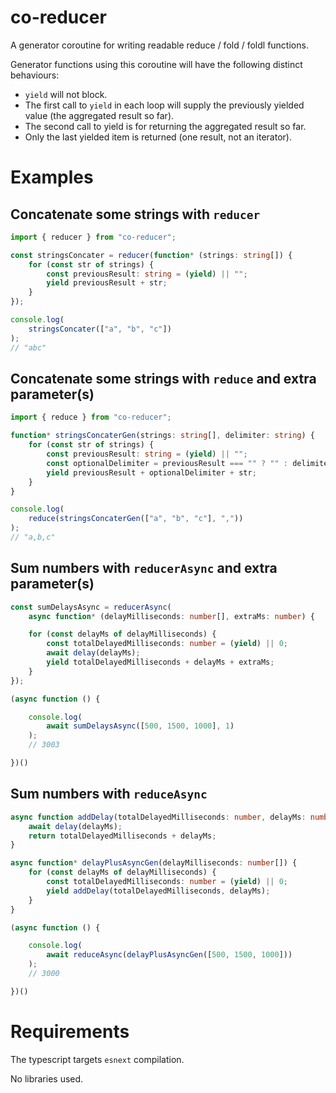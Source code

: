 # co-reducer

A generator coroutine for writing readable reduce / fold / foldl functions.

Generator functions using this coroutine will have the following distinct behaviours:

- `yield` will not block.
- The first call to `yield` in each loop will supply the previously yielded value (the aggregated result so far).
- The second call to yield is for returning the aggregated result so far.
- Only the last yielded item is returned (one result, not an iterator).

# Examples

## Concatenate some strings with `reducer`

```typescript
import { reducer } from "co-reducer";

const stringsConcater = reducer(function* (strings: string[]) {
    for (const str of strings) {
        const previousResult: string = (yield) || "";
        yield previousResult + str;
    }
});

console.log(
    stringsConcater(["a", "b", "c"])
);
// "abc"
```

## Concatenate some strings with `reduce` and extra parameter(s)

```typescript
import { reduce } from "co-reducer";

function* stringsConcaterGen(strings: string[], delimiter: string) {
    for (const str of strings) {
        const previousResult: string = (yield) || "";
        const optionalDelimiter = previousResult === "" ? "" : delimiter;
        yield previousResult + optionalDelimiter + str;
    }
}

console.log(
    reduce(stringsConcaterGen(["a", "b", "c"], ","))
);
// "a,b,c"
```

## Sum numbers with `reducerAsync` and extra parameter(s)

```typescript
const sumDelaysAsync = reducerAsync(
    async function* (delayMilliseconds: number[], extraMs: number) {

    for (const delayMs of delayMilliseconds) {
        const totalDelayedMilliseconds: number = (yield) || 0;
        await delay(delayMs);
        yield totalDelayedMilliseconds + delayMs + extraMs;
    }
});

(async function () {

    console.log(
        await sumDelaysAsync([500, 1500, 1000], 1)
    );
    // 3003

})()
```

## Sum numbers with `reduceAsync`

```typescript
async function addDelay(totalDelayedMilliseconds: number, delayMs: number): Promise<number> {
    await delay(delayMs);
    return totalDelayedMilliseconds + delayMs;
}

async function* delayPlusAsyncGen(delayMilliseconds: number[]) {
    for (const delayMs of delayMilliseconds) {
        const totalDelayedMilliseconds: number = (yield) || 0;
        yield addDelay(totalDelayedMilliseconds, delayMs);
    }
}

(async function () {

    console.log(
        await reduceAsync(delayPlusAsyncGen([500, 1500, 1000]))
    );
    // 3000

})()
```

# Requirements

The typescript targets `esnext` compilation.

No libraries used.